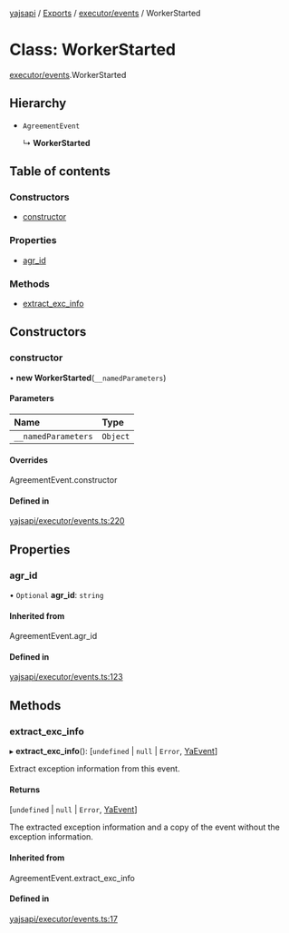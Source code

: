 [yajsapi](../README.md) / [Exports](../modules.md) / [executor/events](../modules/executor_events.md) / WorkerStarted

# Class: WorkerStarted

[executor/events](../modules/executor_events.md).WorkerStarted

## Hierarchy

- `AgreementEvent`

  ↳ **WorkerStarted**

## Table of contents

### Constructors

- [constructor](executor_events.workerstarted.md#constructor)

### Properties

- [agr\_id](executor_events.workerstarted.md#agr_id)

### Methods

- [extract\_exc\_info](executor_events.workerstarted.md#extract_exc_info)

## Constructors

### constructor

• **new WorkerStarted**(`__namedParameters`)

#### Parameters

| Name | Type |
| :------ | :------ |
| `__namedParameters` | `Object` |

#### Overrides

AgreementEvent.constructor

#### Defined in

[yajsapi/executor/events.ts:220](https://github.com/golemfactory/yajsapi/blob/8f42a91/yajsapi/executor/events.ts#L220)

## Properties

### agr\_id

• `Optional` **agr\_id**: `string`

#### Inherited from

AgreementEvent.agr\_id

#### Defined in

[yajsapi/executor/events.ts:123](https://github.com/golemfactory/yajsapi/blob/8f42a91/yajsapi/executor/events.ts#L123)

## Methods

### extract\_exc\_info

▸ **extract_exc_info**(): [`undefined` \| ``null`` \| `Error`, [YaEvent](executor_events.yaevent.md)]

Extract exception information from this event.

#### Returns

[`undefined` \| ``null`` \| `Error`, [YaEvent](executor_events.yaevent.md)]

The extracted exception information and a copy of the event without the exception information.

#### Inherited from

AgreementEvent.extract\_exc\_info

#### Defined in

[yajsapi/executor/events.ts:17](https://github.com/golemfactory/yajsapi/blob/8f42a91/yajsapi/executor/events.ts#L17)
